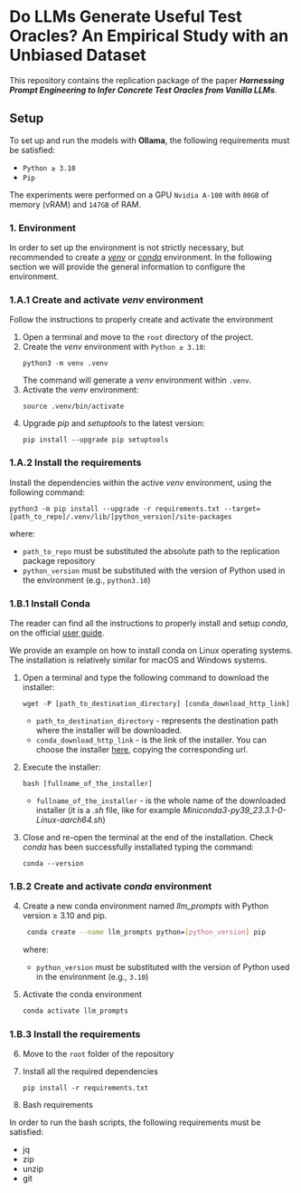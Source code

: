 # Do LLMs Generate Useful Test Oracles? An Empirical Study with an Unbiased Dataset

This repository contains the replication package of the paper _**Harnessing Prompt Engineering to Infer Concrete Test Oracles from Vanilla LLMs**_.

## Setup

To set up and run the models with **Ollama**, the following requirements must be satisfied:

* `Python ≥ 3.10`
* `Pip`

The experiments were performed on a GPU `Nvidia A-100` with `80GB` of memory (vRAM) and `147GB` of RAM.

### 1. Environment

In order to set up the environment is not strictly necessary, but recommended to create a [_venv_](https://docs.python.org/3/library/venv.html)
or [_conda_](https://docs.conda.io/en/latest/) environment.
In the following section we will provide the general information to configure the environment.

### 1.A.1 Create and activate _venv_ environment

Follow the instructions to properly create and activate the environment

1. Open a terminal and move to the `root` directory of the project.
2. Create the _venv_ environment with `Python ≥ 3.10`:
   ```shell
   python3 -m venv .venv
   ```
   The command will generate a _venv_ environment within `.venv`.
3. Activate the _venv_ environment:
   ```shell
   source .venv/bin/activate
   ```
4. Upgrade _pip_ and _setuptools_ to the latest version:
   ```shell
   pip install --upgrade pip setuptools
   ```
### 1.A.2 Install the requirements

Install the dependencies within the active _venv_ environment, using the following command:

```shell
python3 -m pip install --upgrade -r requirements.txt --target=[path_to_repo]/.venv/lib/[python_version]/site-packages
```

where:

   * `path_to_repo` must be substituted the absolute path to the replication package repository
   * `python_version` must be substituted with the version of Python used in the environment (e.g., `python3.10`)

### 1.B.1 Install Conda

The reader can find all the instructions to properly install and setup _conda_, on the official [user guide](https://docs.conda.io/projects/conda/en/stable/user-guide/install/index.html).

We provide an example on how to install conda on Linux operating systems. The installation is relatively similar for
macOS and Windows systems.

1. Open a terminal and type the following command to download the installer:
    ```shell
    wget -P [path_to_destination_directory] [conda_download_http_link]
    ```
    * `path_to_destination_directory` - represents the destination path where the installer will be downloaded.
    * `conda_download_http_link` - is the link of the installer. You can choose the installer [here](https://docs.conda.io/en/latest/miniconda.html#linux-installers), copying the corresponding url.

2. Execute the installer:
    ```shell
    bash [fullname_of_the_installer]
    ```
   * `fullname_of_the_installer` - is the whole name of the downloaded installer (it is a _.sh_ file, like for example
     _Miniconda3-py39_23.3.1-0-Linux-aarch64.sh_)

3. Close and re-open the terminal at the end of the installation. Check _conda_ has been successfully installated typing the command:
    ```shell
    conda --version
    ```

### 1.B.2 Create and activate _conda_ environment

4. Create a new conda environment named _llm_prompts_ with Python version ≥ 3.10 and pip.
   ```bash
    conda create --name llm_prompts python=[python_version] pip
    ```
   where:
   * `python_version` must be substituted with the version of Python used in the environment (e.g., `3.10`)


5. Activate the conda environment
    ```bash
    conda activate llm_prompts
    ```

### 1.B.3 Install the requirements

6. Move to the `root` folder of the repository

7. Install all the required dependencies
    ```shell
    pip install -r requirements.txt
    ```
   
2. Bash requirements

In order to run the bash scripts, the following requirements must be satisfied:

* jq
* zip
* unzip
* git
